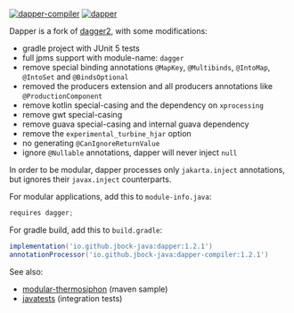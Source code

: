 [![dapper-compiler](https://maven-badges.herokuapp.com/maven-central/io.github.jbock-java/dapper-compiler/badge.svg?color=grey&subject=dapper-compiler)](https://maven-badges.herokuapp.com/maven-central/io.github.jbock-java/dapper-compiler)
[![dapper](https://maven-badges.herokuapp.com/maven-central/io.github.jbock-java/dapper/badge.svg?subject=dapper)](https://maven-badges.herokuapp.com/maven-central/io.github.jbock-java/dapper)

Dapper is a fork of [dagger2](https://github.com/google/dagger),
with some modifications:

* gradle project with JUnit 5 tests
* full jpms support with module-name: `dagger`
* remove special binding annotations `@MapKey`, `@Multibinds`, `@IntoMap`, `@IntoSet` and `@BindsOptional`
* removed the producers extension and all producers annotations like `@ProductionComponent`
* remove kotlin special-casing and the dependency on `xprocessing`
* remove gwt special-casing
* remove guava special-casing and internal guava dependency
* remove the `experimental_turbine_hjar` option
* no generating `@CanIgnoreReturnValue`
* ignore `@Nullable` annotations, dapper will never inject `null`

In order to be modular, dapper processes only `jakarta.inject` annotations, but ignores their `javax.inject` counterparts.

For modular applications, add this to `module-info.java`:

````java
requires dagger;
````

For gradle build, add this to `build.gradle`:

````groovy
implementation('io.github.jbock-java:dapper:1.2.1')
annotationProcessor('io.github.jbock-java:dapper-compiler:1.2.1')
````

See also:

* [modular-thermosiphon](https://github.com/jbock-java/modular-thermosiphon) (maven sample)
* [javatests](https://github.com/jbock-java/dapper-javatests) (integration tests)
